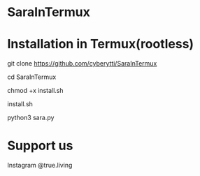# SaraInTermux
# Installation in Termux(rootless)

git clone https://github.com/cyberytti/SaraInTermux

cd SaraInTermux

chmod +x install.sh

install.sh

python3 sara.py

# Support us

Instagram @true.living
